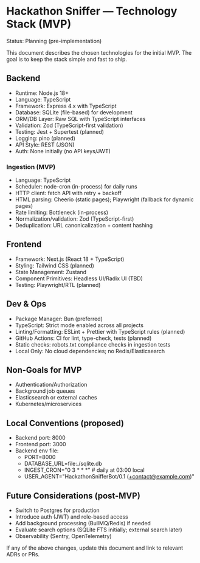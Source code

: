 # Hackathon Sniffer — Technology Stack (MVP)

Status: Planning (pre-implementation)

This document describes the chosen technologies for the initial MVP. The goal is to keep the stack simple and fast to ship.

## Backend

- Runtime: Node.js 18+
- Language: TypeScript
- Framework: Express 4.x with TypeScript
- Database: SQLite (file-based) for development
- ORM/DB Layer: Raw SQL with TypeScript interfaces
- Validation: Zod (TypeScript-first validation)
- Testing: Jest + Supertest (planned)
- Logging: pino (planned)
- API Style: REST (JSON)
- Auth: None initially (no API keys/JWT)

### Ingestion (MVP)

- Language: TypeScript
- Scheduler: node-cron (in-process) for daily runs
- HTTP client: fetch API with retry + backoff
- HTML parsing: Cheerio (static pages); Playwright (fallback for dynamic pages)
- Rate limiting: Bottleneck (in-process)
- Normalization/validation: Zod (TypeScript-first)
- Deduplication: URL canonicalization + content hashing

## Frontend

- Framework: Next.js (React 18 + TypeScript)
- Styling: Tailwind CSS (planned)
- State Management: Zustand
- Component Primitives: Headless UI/Radix UI (TBD)
- Testing: Playwright/RTL (planned)

## Dev & Ops

- Package Manager: Bun (preferred)
- TypeScript: Strict mode enabled across all projects
- Linting/Formatting: ESLint + Prettier with TypeScript rules (planned)
- GitHub Actions: CI for lint, type-check, tests (planned)
- Static checks: robots.txt compliance checks in ingestion tests
- Local Only: No cloud dependencies; no Redis/Elasticsearch

## Non-Goals for MVP

- Authentication/Authorization
- Background job queues
- Elasticsearch or external caches
- Kubernetes/microservices

## Local Conventions (proposed)

- Backend port: 8000
- Frontend port: 3000
- Backend env file:
  - PORT=8000
  - DATABASE_URL=file:./sqlite.db
  - INGEST_CRON="0 3 * * *"  # daily at 03:00 local
  - USER_AGENT="HackathonSnifferBot/0.1 (+contact@example.com)"

## Future Considerations (post-MVP)

- Switch to Postgres for production
- Introduce auth (JWT) and role-based access
- Add background processing (BullMQ/Redis) if needed
- Evaluate search options (SQLite FTS initially; external search later)
- Observability (Sentry, OpenTelemetry)

If any of the above changes, update this document and link to relevant ADRs or PRs.
